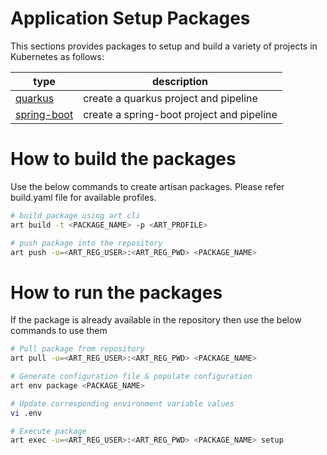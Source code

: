 # Application Setup Packages

This sections provides packages to setup and build a variety of projects in Kubernetes as follows:

| type | description |
|---|---|
| [quarkus](quarkus) | create a quarkus project and pipeline |
| [spring-boot](spring-boot) | create a spring-boot project and pipeline |

# How to build the packages

Use the below commands to create artisan packages. Please refer build.yaml file for available profiles.

```bash
# build package using art cli
art build -t <PACKAGE_NAME> -p <ART_PROFILE>

# push package into the repository
art push -u=<ART_REG_USER>:<ART_REG_PWD> <PACKAGE_NAME>
```

# How to run the packages

If the package is already available in the repository then use the below commands to use them

```bash
# Pull package from repository
art pull -u=<ART_REG_USER>:<ART_REG_PWD> <PACKAGE_NAME>

# Generate configuration file & populate configuration
art env package <PACKAGE_NAME>

# Update corresponding environment variable values
vi .env

# Execute package
art exec -u=<ART_REG_USER>:<ART_REG_PWD> <PACKAGE_NAME> setup

```

